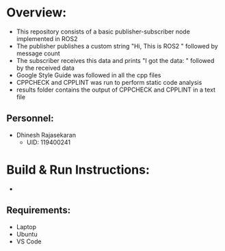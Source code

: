 # Overview:
 - This repository consists of a basic publisher-subscriber node implemented in ROS2
 - The publisher publishes a custom string "Hi, This is ROS2 " followed by message count
 - The subscriber receives this data and prints "I got the data: " followed by the received data
 - Google Style Guide was followed in all the cpp files
 - CPPCHECK and CPPLINT was run to perform static code analysis
 - results folder contains the output of CPPCHECK and CPPLINT in a text file


## Personnel:
 - Dhinesh Rajasekaran 
    - UID: 119400241

# Build & Run Instructions:
 - 

## Requirements: 
 - Laptop
 - Ubuntu
 - VS Code

  